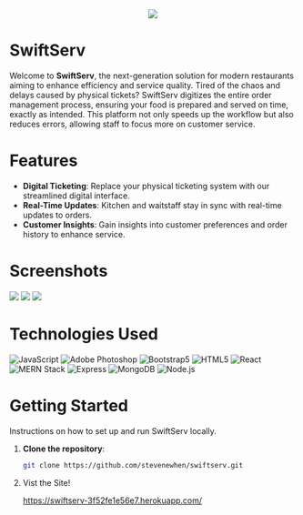 <div id="header" align="center">
    <img src="https://i.imgur.com/88oOo3I.png">
</div>

# SwiftServ

Welcome to **SwiftServ**, the next-generation solution for modern restaurants aiming to enhance efficiency and service quality. Tired of the chaos and delays caused by physical tickets? SwiftServ digitizes the entire order management process, ensuring your food is prepared and served on time, exactly as intended. This platform not only speeds up the workflow but also reduces errors, allowing staff to focus more on customer service.

# Features

- **Digital Ticketing**: Replace your physical ticketing system with our streamlined digital interface.
- **Real-Time Updates**: Kitchen and waitstaff stay in sync with real-time updates to orders.
- **Customer Insights**: Gain insights into customer preferences and order history to enhance service.

# Screenshots

<img src="https://i.imgur.com/K4Z2r79.png">
<img src="https://i.imgur.com/tkGVzKf.png">
<img src="https://i.imgur.com/ixh8xcO.png">

# Technologies Used

![JavaScript](https://img.shields.io/badge/-JavaScript-05122A?style=flat&logo=javascript)
![Adobe Photoshop](https://img.shields.io/badge/-Adobe_Photoshop-05122A?style=flat&logo=adobephotoshop)
![Bootstrap5](https://img.shields.io/badge/-Bootstrap5-05122A?style=flat&logo=bootstrap)
![HTML5](https://img.shields.io/badge/-HTML5-05122A?style=flat&logo=html5)
![React](https://img.shields.io/badge/-React-05122A?style=flat&logo=react)
![MERN Stack](https://img.shields.io/badge/-MERN_Stack-05122A?style=flat&logo=mern)
![Express](https://img.shields.io/badge/-Express-05122A?style=flat&logo=express)
![MongoDB](https://img.shields.io/badge/-MongoDB-05122A?style=flat&logo=mongodb)
![Node.js](https://img.shields.io/badge/-Node.js-05122A?style=flat&logo=node.js)

# Getting Started

Instructions on how to set up and run SwiftServ locally.

1. **Clone the repository**:
   ```bash
   git clone https://github.com/stevenewhen/swiftserv.git

2. Vist the Site!

    https://swiftserv-3f52fe1e56e7.herokuapp.com/
